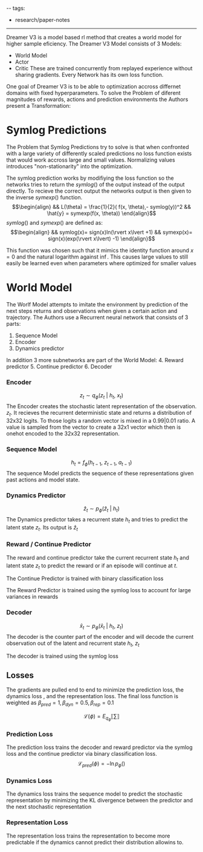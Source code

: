 --
tags:
- research/paper-notes
---
Dreamer V3 is a model based rl method that creates a world model for higher sample eficiency. The Dreamer V3 Model consists of 3 Models:
- World Model
- Actor
- Critic
These are trained concurrently from replayed experience without sharing gradients. Every Network has its own loss function.

One goal of Dreamer V3 is to be able to optimization accross differnet domains with fixed hyperparameters. To solve the Problem of diferent magnitudes of rewards, actions and prediction environments the Authors present a Transformation:

# Symlog Predictions
The Problem that Symlog Predictions try to solve is that when confronted with a large variety of differently scaled predictions no loss function exists that would work accross large and small values. Normalizing values introduces "non-stationarity" into the optimization. 

The symlog prediction works by modifiying the loss function so the networks tries to return the $symlog()$ of the output instead of the output directly. To recieve the correct output the networks output is then given to the inverse $symexp()$ function.
$$\begin{align}
&& L(\theta) = \frac{1}{2}( f(x, \theta),- symlog(y))^2
&& \hat{y} = symexp(f(x, \theta))
\end{align}$$
$symlog()$ and $symexp()$ are defined as:
$$\begin{align}
&& symlog(x)= sign(x)ln(\rvert x\lvert +1)
&& symexp(x)= sign(x)(exp(\rvert x\lvert) -1)
\end{align}$$

This function was chosen such that it mimics the identity function around $x=0$ and the natural logarithm against $\inf$. This causes large values to still easily be learned even when parameters where optimized for smaller values

# World Model
The Worlf Model attempts to imitate the environment by prediction of the next steps returns and observations when given a certain action and trajectory. The Authors use a Recurrent neural network that consists of 3 parts:
1. Sequence Model 
2. Encoder
3. Dynamics predictor

In addition  3 more subnetworks are part of the World Model:
4. Reward predictor
5. Continue predictor
6. Decoder

### Encoder
$$z_t \sim q_{\phi}(z_t\ |\ h_t,\ x_t)$$
The Encoder creates the stochastic latent representation of the observation. $z_t$. It recieves the recurrent deterministic state and returns a distribution of 32x32 logits. To those logits a random vector is mixed in a $0.99|0.01$ ratio. A value is sampled from the vector to create a 32x1 vector which then is onehot encoded to the 32x32 representation.

### Sequence Model
$$h_t = f_{\phi}(h_{t-1},\ z_{t-1},\ a_{t-1})$$
The sequence Model predicts the sequence of these representations given past actions and model state.

### Dynamics Predictor 
$$\hat{z}_t \sim p_{\phi}(\hat{z}_t\ |\ h_t)$$
The Dynamics predictor takes a recurrent state $h_t$ and tries to predict the latent state $z_t$. Its output is $\hat{z}_t$  

### Reward / Continue Predictor 
The reward and continue predictor take the current recurrent state $h_t$ and latent state $z_t$ to predict the reward or if an episode will continue at $t$.

The Continue Predictor is trained with binary classification loss 

The Reward Predictor is trained using the symlog loss to account for large variances in rewards 

### Decoder
$$\hat{x}_t \sim p_{\phi} (\hat{x}_t\ | \ h_t,\ z_t)$$
The decoder is the counter part  of the encoder and will decode the current observation out of the latent and recurrent state $h_t,\ z_t$

The decoder is trained using the symlog loss 


## Losses 
The gradients are pulled end to end to minimize the prediction loss, the dynamics loss , and the representation loss. The final loss function is weighted as $\beta_{pred}=1,\beta_{dyn}=0.5,\beta_{rep}=0.1$

$$\mathcal{L}(\phi)=E_{q_{\phi}}\Lbrack{\sum}\Rbrack$$

### Prediction Loss
The prediction loss trains the decoder and reward predictor via the symlog loss and the continue predictor via binary classification loss.
$$\mathcal{L}_{pred}(\phi) = -\ln{p_{\phi}()}$$

### Dynamics Loss
The dynamics loss trains the sequence model to predict the stochastic representation by minimizing the KL divergence between the predictor and the next stochastic representation

### Representation Loss
The representation loss trains the representation to become more predictable if the dynamics cannot predict their distribution allowins to.

